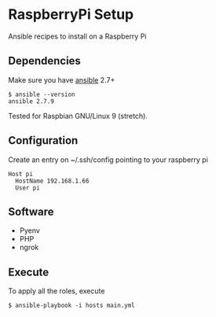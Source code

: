 # RaspberryPi Setup

Ansible recipes to install on a Raspberry Pi

## Dependencies

Make sure you have [ansible](https://docs.ansible.com/ansible/latest/installation_guide/intro_installation.html) 2.7+

```
$ ansible --version
ansible 2.7.9
```

Tested for Raspbian GNU/Linux 9 (stretch).

## Configuration

Create an entry on ~/.ssh/config pointing to your raspberry pi

```
Host pi
  HostName 192.168.1.66
  User pi
```

## Software

* Pyenv
* PHP
* ngrok

## Execute

To apply all the roles, execute

```
$ ansible-playbook -i hosts main.yml
```